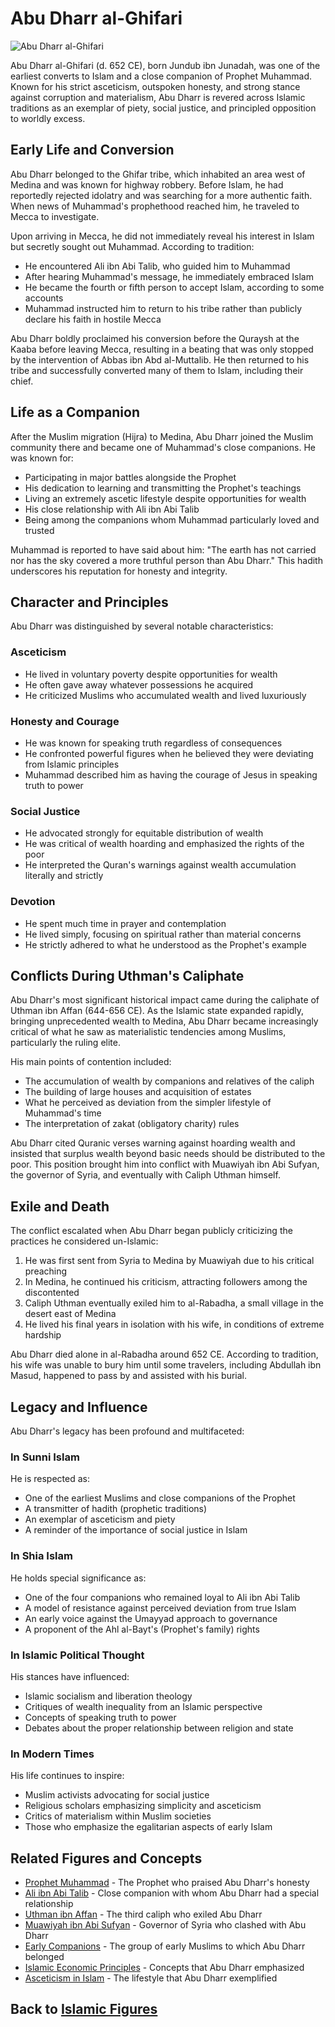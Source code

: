 # Abu Dharr al-Ghifari

![Abu Dharr al-Ghifari](../../images/abu_dharr_al_ghifari.jpg)

Abu Dharr al-Ghifari (d. 652 CE), born Jundub ibn Junadah, was one of the earliest converts to Islam and a close companion of Prophet Muhammad. Known for his strict asceticism, outspoken honesty, and strong stance against corruption and materialism, Abu Dharr is revered across Islamic traditions as an exemplar of piety, social justice, and principled opposition to worldly excess.

## Early Life and Conversion

Abu Dharr belonged to the Ghifar tribe, which inhabited an area west of Medina and was known for highway robbery. Before Islam, he had reportedly rejected idolatry and was searching for a more authentic faith. When news of Muhammad's prophethood reached him, he traveled to Mecca to investigate.

Upon arriving in Mecca, he did not immediately reveal his interest in Islam but secretly sought out Muhammad. According to tradition:

- He encountered Ali ibn Abi Talib, who guided him to Muhammad
- After hearing Muhammad's message, he immediately embraced Islam
- He became the fourth or fifth person to accept Islam, according to some accounts
- Muhammad instructed him to return to his tribe rather than publicly declare his faith in hostile Mecca

Abu Dharr boldly proclaimed his conversion before the Quraysh at the Kaaba before leaving Mecca, resulting in a beating that was only stopped by the intervention of Abbas ibn Abd al-Muttalib. He then returned to his tribe and successfully converted many of them to Islam, including their chief.

## Life as a Companion

After the Muslim migration (Hijra) to Medina, Abu Dharr joined the Muslim community there and became one of Muhammad's close companions. He was known for:

- Participating in major battles alongside the Prophet
- His dedication to learning and transmitting the Prophet's teachings
- Living an extremely ascetic lifestyle despite opportunities for wealth
- His close relationship with Ali ibn Abi Talib
- Being among the companions whom Muhammad particularly loved and trusted

Muhammad is reported to have said about him: "The earth has not carried nor has the sky covered a more truthful person than Abu Dharr." This hadith underscores his reputation for honesty and integrity.

## Character and Principles

Abu Dharr was distinguished by several notable characteristics:

### Asceticism
- He lived in voluntary poverty despite opportunities for wealth
- He often gave away whatever possessions he acquired
- He criticized Muslims who accumulated wealth and lived luxuriously

### Honesty and Courage
- He was known for speaking truth regardless of consequences
- He confronted powerful figures when he believed they were deviating from Islamic principles
- Muhammad described him as having the courage of Jesus in speaking truth to power

### Social Justice
- He advocated strongly for equitable distribution of wealth
- He was critical of wealth hoarding and emphasized the rights of the poor
- He interpreted the Quran's warnings against wealth accumulation literally and strictly

### Devotion
- He spent much time in prayer and contemplation
- He lived simply, focusing on spiritual rather than material concerns
- He strictly adhered to what he understood as the Prophet's example

## Conflicts During Uthman's Caliphate

Abu Dharr's most significant historical impact came during the caliphate of Uthman ibn Affan (644-656 CE). As the Islamic state expanded rapidly, bringing unprecedented wealth to Medina, Abu Dharr became increasingly critical of what he saw as materialistic tendencies among Muslims, particularly the ruling elite.

His main points of contention included:

- The accumulation of wealth by companions and relatives of the caliph
- The building of large houses and acquisition of estates
- What he perceived as deviation from the simpler lifestyle of Muhammad's time
- The interpretation of zakat (obligatory charity) rules

Abu Dharr cited Quranic verses warning against hoarding wealth and insisted that surplus wealth beyond basic needs should be distributed to the poor. This position brought him into conflict with Muawiyah ibn Abi Sufyan, the governor of Syria, and eventually with Caliph Uthman himself.

## Exile and Death

The conflict escalated when Abu Dharr began publicly criticizing the practices he considered un-Islamic:

1. He was first sent from Syria to Medina by Muawiyah due to his critical preaching
2. In Medina, he continued his criticism, attracting followers among the discontented
3. Caliph Uthman eventually exiled him to al-Rabadha, a small village in the desert east of Medina
4. He lived his final years in isolation with his wife, in conditions of extreme hardship

Abu Dharr died alone in al-Rabadha around 652 CE. According to tradition, his wife was unable to bury him until some travelers, including Abdullah ibn Masud, happened to pass by and assisted with his burial.

## Legacy and Influence

Abu Dharr's legacy has been profound and multifaceted:

### In Sunni Islam
He is respected as:
- One of the earliest Muslims and close companions of the Prophet
- A transmitter of hadith (prophetic traditions)
- An exemplar of asceticism and piety
- A reminder of the importance of social justice in Islam

### In Shia Islam
He holds special significance as:
- One of the four companions who remained loyal to Ali ibn Abi Talib
- A model of resistance against perceived deviation from true Islam
- An early voice against the Umayyad approach to governance
- A proponent of the Ahl al-Bayt's (Prophet's family) rights

### In Islamic Political Thought
His stances have influenced:
- Islamic socialism and liberation theology
- Critiques of wealth inequality from an Islamic perspective
- Concepts of speaking truth to power
- Debates about the proper relationship between religion and state

### In Modern Times
His life continues to inspire:
- Muslim activists advocating for social justice
- Religious scholars emphasizing simplicity and asceticism
- Critics of materialism within Muslim societies
- Those who emphasize the egalitarian aspects of early Islam

## Related Figures and Concepts

- [Prophet Muhammad](./muhammad.md) - The Prophet who praised Abu Dharr's honesty
- [Ali ibn Abi Talib](./ali.md) - Close companion with whom Abu Dharr had a special relationship
- [Uthman ibn Affan](./uthman.md) - The third caliph who exiled Abu Dharr
- [Muawiyah ibn Abi Sufyan](./muawiyah.md) - Governor of Syria who clashed with Abu Dharr
- [Early Companions](./female_companions.md) - The group of early Muslims to which Abu Dharr belonged
- [Islamic Economic Principles](../beliefs/social_ethics.md) - Concepts that Abu Dharr emphasized
- [Asceticism in Islam](../practices/zuhd.md) - The lifestyle that Abu Dharr exemplified

## Back to [Islamic Figures](./README.md)
